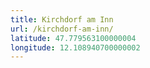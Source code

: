 ```yaml
---
title: Kirchdorf am Inn
url: /kirchdorf-am-inn/
latitude: 47.779563100000004
longitude: 12.108940700000002
---
```

